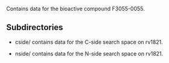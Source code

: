 Contains data for the bioactive compound F3055-0055.

## Subdirectories

- cside/ contains data for the C-side search space on rv1821.

- nside/ contains data for the N-side search space on rv1821.

